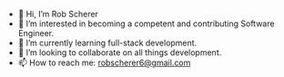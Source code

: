 - 👋 Hi, I’m Rob Scherer
- 👀 I’m interested in becoming a competent and contributing Software Engineer.
- 🌱 I’m currently learning full-stack development.
- 💞️ I’m looking to collaborate on all things development.
- 📫 How to reach me: robscherer6@gmail.com

<!---
robscherer6/robscherer6 is a ✨ special ✨ repository because its `README.md` (this file) appears on your GitHub profile.
You can click the Preview link to take a look at your changes.
--->
